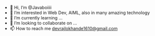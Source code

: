 - 👋 Hi, I’m @Javaboiiii
- 👀 I’m interested in Web Dev, AIML, also in many amazing technology
- 🌱 I’m currently learning ...
- 💞️ I’m looking to collaborate on ...
- 📫 How to reach me devrajlokhande1610@gmail.com

<!---
Javaboiiii/Javaboiiii is a ✨ special ✨ repository because its `README.md` (this file) appears on your GitHub profile.
You can click the Preview link to take a look at your changes.
--->
